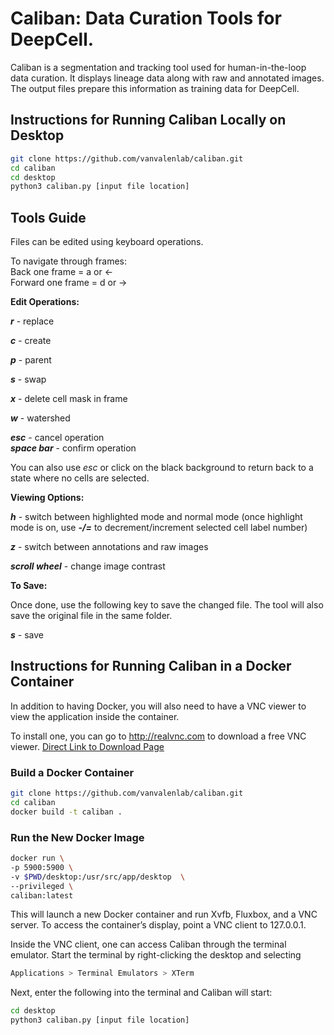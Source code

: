 # Caliban: Data Curation Tools for DeepCell.

Caliban is a segmentation and tracking tool used for human-in-the-loop data curation. It displays lineage data along with raw and annotated images. The output files prepare this information as training data for DeepCell.

## Instructions for Running Caliban Locally on Desktop
```bash
git clone https://github.com/vanvalenlab/caliban.git
cd caliban
cd desktop
python3 caliban.py [input file location]
```

## Tools Guide
Files can be edited using keyboard operations.

To navigate through frames:  
Back one frame = a or &larr;  
Forward one frame = d or &rarr;  


**Edit Operations:**

***r*** - replace

***c*** - create

***p*** - parent

***s*** - swap  

***x*** - delete cell mask in frame

***w*** - watershed


***esc*** - cancel operation  
***space bar*** - confirm operation

You can also use *esc* or click on the black background to return back to a state where no cells are selected.



**Viewing Options:**

***h*** - switch between highlighted mode and normal mode
          (once highlight mode is on, use ***-/=*** to decrement/increment selected cell label number)
   
    
***z*** - switch between annotations and raw images  

***scroll wheel*** - change image contrast


**To Save:**

Once done, use the following key to save the changed file. 
The tool will also save the original file in the same folder.

***s*** - save


## Instructions for Running Caliban in a Docker Container

In addition to having Docker, you will also need to have a VNC viewer to view the application inside the container. 

To install one, you can go to http://realvnc.com to download a free VNC viewer.
[Direct Link to Download Page](https://www.realvnc.com/en/connect/download/viewer/)

### Build a Docker Container

```bash
git clone https://github.com/vanvalenlab/caliban.git
cd caliban
docker build -t caliban .
```
### Run the New Docker Image

```bash
docker run \
-p 5900:5900 \
-v $PWD/desktop:/usr/src/app/desktop  \
--privileged \
caliban:latest
```
This will launch a new Docker container and run Xvfb, Fluxbox, and a VNC server. To access the container’s display, point a VNC client to 127.0.0.1.

Inside the VNC client, one can access Caliban through the terminal emulator. Start the terminal by right-clicking the desktop and selecting

```bash
Applications > Terminal Emulators > XTerm
```
Next, enter the following into the terminal and Caliban will start:

```bash
cd desktop
python3 caliban.py [input file location]
```

